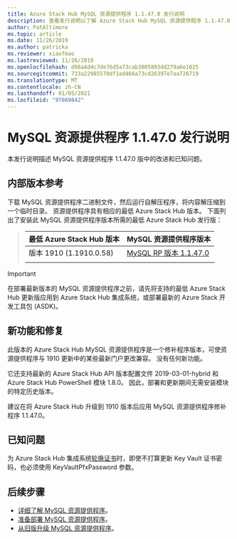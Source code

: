 ```yaml
---
title: Azure Stack Hub MySQL 资源提供程序 1.1.47.0 发行说明
description: 查看发行说明以了解 Azure Stack Hub MySQL 资源提供程序 1.1.47.0 更新中的新增功能。
author: PatAltimore
ms.topic: article
ms.date: 11/26/2019
ms.author: patricka
ms.reviewer: xiaofmao
ms.lastreviewed: 11/26/2019
ms.openlocfilehash: d98a4d4c7de76d5a73cab3005893dd279a6e1025
ms.sourcegitcommit: 733a22985570df1ad466a73cd26397e7aa726719
ms.translationtype: MT
ms.contentlocale: zh-CN
ms.lasthandoff: 01/05/2021
ms.locfileid: "97869842"
---
```

# <a name="mysql-resource-provider-11470-release-notes"></a>MySQL 资源提供程序 1.1.47.0 发行说明

本发行说明描述 MySQL 资源提供程序 1.1.47.0 版中的改进和已知问题。

## <a name="build-reference"></a>内部版本参考
下载 MySQL 资源提供程序二进制文件，然后运行自解压程序，将内容解压缩到一个临时目录。 资源提供程序具有相应的最低 Azure Stack Hub 版本。 下面列出了安装此 MySQL 资源提供程序版本所需的最低 Azure Stack Hub 发行版：

> |最低 Azure Stack Hub 版本|MySQL 资源提供程序版本|
> |-----|-----|
> |版本 1910 (1.1910.0.58)|[MySQL RP 版本 1.1.47.0](https://aka.ms/azurestackmysqlrp11470)|  
> |     |     |

> [!IMPORTANT]
> 在部署最新版本的 MySQL 资源提供程序之前，请先将支持的最低 Azure Stack Hub 更新版应用到 Azure Stack Hub 集成系统，或部署最新的 Azure Stack 开发工具包 (ASDK)。

## <a name="new-features-and-fixes"></a>新功能和修复

此版本的 Azure Stack Hub MySQL 资源提供程序是一个修补程序版本，可使资源提供程序与 1910 更新中的某些最新门户更改兼容。 没有任何新功能。

它还支持最新的 Azure Stack Hub API 版本配置文件 2019-03-01-hybrid 和 Azure Stack Hub PowerShell 模块 1.8.0。 因此，部署和更新期间无需安装模块的特定历史版本。

建议在将 Azure Stack Hub 升级到 1910 版本后应用 MySQL 资源提供程序修补程序 1.1.47.0。

## <a name="known-issues"></a>已知问题

为 Azure Stack Hub 集成系统[轮换证书](azure-stack-mysql-resource-provider-maintain.md#secrets-rotation)时，即使不打算更新 Key Vault 证书密码，也必须使用 KeyVaultPfxPassword 参数。

## <a name="next-steps"></a>后续步骤

- [详细了解 MySQL 资源提供程序](azure-stack-mysql-resource-provider.md)。
- [准备部署 MySQL 资源提供程序](azure-stack-mysql-resource-provider-deploy.md#prerequisites)。
- [从旧版升级 MySQL 资源提供程序](azure-stack-mysql-resource-provider-update.md)。
